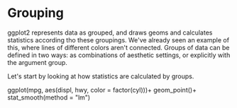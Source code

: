 Grouping
============================

ggplot2 represents data as grouped, and draws geoms and calculates statistics according tho these groupings. We've already seen an example of this, where lines of different colors aren't connected. Groups of data can be defined in two ways: as combinations of aesthetic settings, or explicitly with the argument group.

Let's start by looking at how statistics are calculated by groups.

ggplot(mpg, aes(displ, hwy, color = factor(cyl)))+
  geom_point()+
  stat_smooth(method = "lm")
